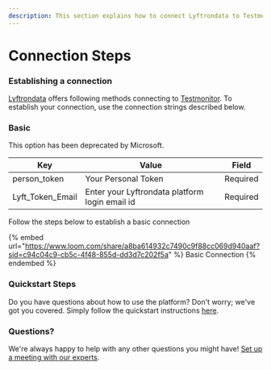 ```yaml
---
description: This section explains how to connect Lyftrondata to Testmonitor.
---
```


# Connection Steps

### Establishing a connection

[Lyftrondata](https://www.lyftrondata.com) offers following methods connecting to [Testmonitor](https://www.lyftrondata.com/integration/commerce-analytics/test-monitor/). To establish your connection, use the connection strings described below.

### Basic

This option has been deprecated by Microsoft.

| Key                | Value                                          | Field    |
| ------------------ | ---------------------------------------------- | -------- |
| person\_token      | Your Personal Token                            | Required |
| Lyft\_Token\_Email | Enter your Lyftrondata platform login email id | Required |

Follow the steps below to establish a basic connection

{% embed url="https://www.loom.com/share/a8ba614932c7490c9f88cc069d940aaf?sid=c94c04c9-cb5c-4f48-855d-dd3d7c202f5a" %}
Basic Connection
{% endembed %}

### Quickstart Steps

Do you have questions about how to use the platform? Don't worry; we've got you covered. Simply follow the quickstart instructions [here](README.md).

### Questions? <a href="#questions" id="questions"></a>

We're always happy to help with any other questions you might have! [Set up a meeting with our experts](https://www.lyftrondata.com/book-a-meeting/).
